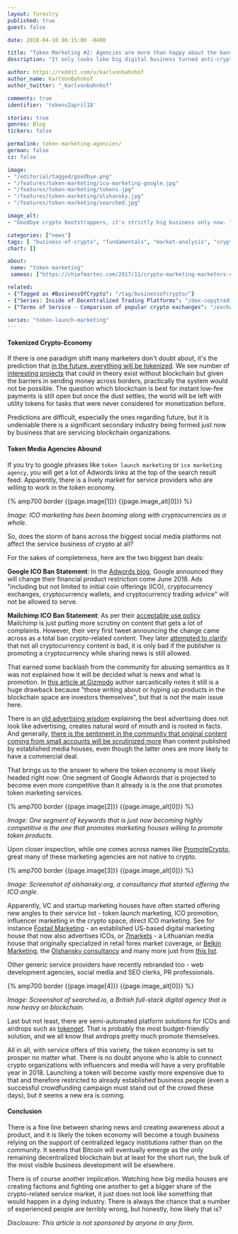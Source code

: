 ```yaml
---
layout: forestry
published: true
guest: false

date: 2018-04-10 06:15:00 -0400

title: "Token Marketing #2: Agencies are more than happy about the bans"
description: "It only looks like big digital business turned anti-crypto. "

author: https://reddit.com/u/karlvonbahnhof
author_name: KarlVonBahnhof
author_twitter: "_Karlvonbahnhof"

comments: true
identifier: 'tokens2april18'

stories: true
genres: Blog
tickers: false

permalink: token-marketing-agencies/
german: false
cz: false

image:
- "/editorial/tagged/goodbye.png"
- "/features/token-marketing/ico-marketing-google.jpg"
- "/features/token-marketing/tokens.jpg"
- "/features/token-marketing/olshansky.jpg"
- "/features/token-marketing/searched.jpg"

image_alt:
- "Goodbye crypto bootstrappers, it's strictly big business only now. "

categories: ["news"]
tags: [ "business-of-crypto", "fundamentals", "market-analysis", "cryptocurrency-investing"]
chart: []

about:
 name: "token marketing"
 sameas: ["https://chiefmartec.com/2017/11/crypto-marketing-marketers-create-crypto-token-value/"]

related:
- {"Tagged as #BusinessOfCrypto": "/tag/businessofcrypto/"}
- {"Series: Inside of Decentralized Trading Platforms": "/dex-copytrading/"}
- {"Terms of Service - Comparison of popular crypto exchanges": "/exchange-tos-comparison/"}

series: "token-launch-marketing"
---
```



#### Tokenized Crypto-Economy

If there is one paradigm shift many marketers don't doubt about, it's the prediction that [in the future, everything will be tokenized](https://chiefmartec.com/2017/11/crypto-marketing-marketers-create-crypto-token-value/). We see number of [interesting projects](/press/coins4favors/) that could in theory exist without blockchain but given the barriers in sending money across borders, practically the system would not be possible. The question which blockchain is best for instant low-fee payments is still open but once the dust settles, the world will be left with utility tokens for tasks that were never considered for monetization before.

Predictions are difficult, especially the ones regarding future, but it is undeniable there is a significant secondary industry being formed just now by business that are servicing blockchain organizations.

#### Token Media Agencies Abound

If you try to google phrases like `token launch marketing` or `ico marketing agency`, you will get a lot of Adwords links at the top of the search result feed. Apparently, there is a lively market for service providers who are willing to work in the token economy.


{% amp700 border {{page.image[1]}} {{page.image_alt[0]}} %}

*Image: ICO marketing has been booming along with cryptocurrencies as a whole.*


So, does the storm of bans across the biggest social media platforms not affect the service business of crypto at all?

For the sakes of completeness, here are the two biggest ban deals:

**Google ICO Ban Statement**: In the [Adwords blog](https://support.google.com/adwordspolicy/answer/7648803?hl=en&ref_topic=29265), Google announced they will change their financial product restriction come June 2018. Ads "including but not limited to initial coin offerings (ICO), cryptocurrency exchanges, cryptocurrency wallets, and cryptocurrency trading advice" will not be allowed to serve.

**Mailchimp ICO Ban Statement**: As per their [acceptable use policy](https://mailchimp.com/legal/acceptable_use/) Mailchimp is just putting more scrutiny on content that gets a lot of complaints. However, their very first tweet announcing the change came across as a total ban crypto-related content. They later [attempted to clarify](https://twitter.com/MailChimp/status/979464730430529536) that not all cryptocurrency content is bad, it is only bad if the publisher is promoting a cryptocurrency while sharing news is still allowed.

That earned some backlash from the community for abusing semantics as it was not explained how it will be decided what is news and what is promotion. In [this article at Gizmodo](https://gizmodo.com/mailchimp-to-cryptocurrency-promoters-your-fake-moneys-1824209296) author sarcastically notes it still is a huge drawback because "those writing about or hyping up products in the blockchain space are investors themselves", but that is not the main issue here.

There is an [old advertising wisdom](https://chiefmartec.com/2017/11/crypto-marketing-marketers-create-crypto-token-value/) explaining the best advertising does not look like advertising, creates natural word of mouth and is rooted in facts. And generally, [there is the sentiment in the community that original content coming from small accounts will be scrutinized more](https://techcrunch.com/2018/03/30/mailchimp-clarifies-its-anti-ico-policy/) than content published by established media houses, even though the latter ones are more likely to have a commercial deal.

That brings us to the answer to where the token economy is most likely headed right now: One segment of Google Adwords that is projected to become even more competitive than it already is is the one that promotes token marketing services.


{% amp700 border {{page.image[2]}} {{page.image_alt[0]}} %}

*Image: One segment of keywords that is just now becoming highly competitive is the one that promotes marketing houses willing to promote token products.*

Upon closer inspection, while one comes across names like [PromoteCrypto](http://promotecrypto.com), great many of these marketing agencies are not native to crypto.

{% amp700 border {{page.image[3]}} {{page.image_alt[0]}} %}

*Image: Screenshot of olshansky.org, a consultancy that started offering the ICO angle.*

Apparently, VC and startup marketing houses have often started offering new angles to their service list - token launch marketing, ICO promotion, influencer marketing in the crypto space, direct ICO marketing. See for instance [Foxtail Marketing](https://foxtailmarketing.com/) - an established US-based digital marketing house that now also advertises ICOs, or [7markets](https://7marketz.com/) - a Lithuanian media house that originally specialized in retail forex market coverage, or [Belkin Marketing](http://belkinmarketing.com/about-belkin-marketing/), the [Olshansky consultancy](https://olshansky.org) and many more just from [this list](https://medium.com/@ankitthakor14/top-ico-marketing-agencies-e2186d71ec91).

Other generic service providers have recently rebranded too - web development agencies, social media and SEO clerks, PR professionals.


{% amp700 border {{page.image[4]}} {{page.image_alt[0]}} %}

*Image: Screenshot of searched.io, a British full-stack digital agency that is now heavy on blockchain.*

Last but not least, there are semi-automated platform solutions for ICOs and airdrops such as [tokenget](https://tokenget.com). That is probably the most budget-friendly solution, and we all know that airdrops pretty much promote themselves.

All in all, with service offers of this variety, the token economy is set to prosper no matter what. There is no doubt anyone who is able to connect crypto organizations with influencers and media will have a very profitable year in 2018. Launching a token will become vastly more expensive due to that and therefore restricted to already established business people (even a successful crowdfunding campaign must stand out of the crowd these days), but it seems a new era is coming.


#### Conclusion

There is a fine line between sharing news and creating awareness about a product, and it is likely the token economy will become a tough business relying on the support of centralized legacy institutions rather than on the community. It seems that Bitcoin will eventually emerge as the only remaining decentralized blockchain but at least for the short run, the bulk of the most visible business development will be elsewhere.

There is of course another implication. Watching how big media houses are creating factions and fighting one another to get a bigger share of the crypto-related service market, it just does not look like something that would happen in a dying industry. There is always the chance that a number of experienced people are terribly wrong, but honestly, how likely that is?

*Disclosure: This article is not sponsored by anyone in any form.*
